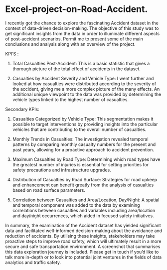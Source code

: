 # Excel-project-on-Road-Accident.
I recently got the chance to explore the fascinating Accident dataset in the context of data-driven decision-making. The objective of this study was to get significant insights from the data in order to illuminate different aspects of post-accident scenarios. Permit me to present some of the main conclusions and analysis along with an overview of the project.


KPI’S :
1. Total Casualties Post-Accident:
This is a basic statistic that gives a thorough picture of the total effect of accidents in the dataset.

2. Casualties by Accident Severity and Vehicle Type:
I went further and looked at how casualties were distributed according to the severity of the accident, giving me a more complex picture of the many effects. An additional unique viewpoint to the data was provided by determining the vehicle types linked to the highest number of casualties.


Secondary KPIs:

1. Casualties Categorized by Vehicle Type:
This segmentation makes it possible to target interventions by providing insights into the particular vehicles that are contributing to the overall number of casualties.
2. Monthly Trends in Casualties:
The investigation revealed temporal patterns by comparing monthly casualty numbers for the present and past years, allowing for a proactive approach to accident prevention.

3. Maximum Casualties by Road Type:
Determining which road types have the greatest number of injuries is essential for setting priorities for safety precautions and infrastructure upgrades.

4. Distribution of Casualties by Road Surface:
Strategies for road upkeep and enhancement can benefit greatly from the analysis of casualties based on road surface parameters.

5. Correlation between Casualties and Area/Location, Day/Night:
A spatial and temporal component was added to the data by examining correlations between casualties and variables including area/location and day/night occurrences, which aided in focused safety initiatives.



In summary, the examination of the Accident dataset has yielded significant data and facilitated well-informed decision-making about the avoidance and reduction of accidents. By utilising these insights, stakeholders may take proactive steps to improve road safety, which will ultimately result in a more secure and safe transportation environment.
A screenshot that summarises this data exploration journey is included. Please get in touch if you’d like to talk more in-depth or to look into potential joint ventures in the fields of data analytics and traffic safety.
